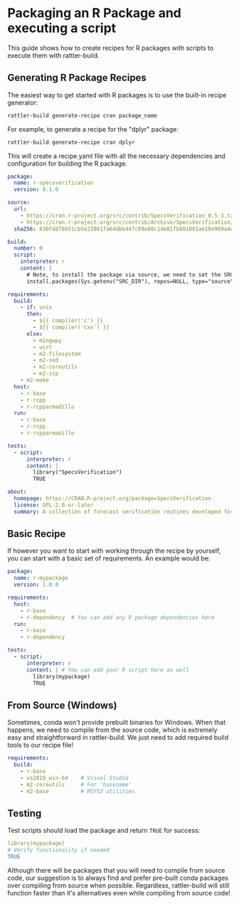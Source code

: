 # Packaging an R Package and executing a script

This guide shows how to create recipes for R packages with scripts to execute them with rattler-build.

## Generating R Package Recipes

The easiest way to get started with R packages is to use the built-in recipe generator:

```bash
rattler-build generate-recipe cran package_name
```

For example, to generate a recipe for the "dplyr" package:

```bash
rattler-build generate-recipe cran dplyr
```

This will create a recipe.yaml file with all the necessary dependencies and configuration for building the R package.

```yaml title="recipe.yaml"
package:
  name: r-specsverification
  version: 0.1.0

source:
  url:
    - https://cran.r-project.org/src/contrib/SpecsVerification_0.5-3.tar.gz
    - https://cran.r-project.org/src/contrib/Archive/SpecsVerification/SpecsVerification_0.5-3.tar.gz
  sha256: 630fd876b51cb5e22061fa64dbb447c09e88c14e81fb801001ae18e969a4e6ec

build:
  number: 0
  script:
    interpreter: r
    content: |
      # Note, to install the package via source, we need to set the SRC_DIR environment variable
      install.packages(Sys.getenv("SRC_DIR"), repos=NULL, type="source")

requirements:
  build:
    - if: unix
      then:
        - ${{ compiler('c') }}
        - ${{ compiler('cxx') }}
      else:
        - mingwpy
        - ucrt
        - m2-filesystem
        - m2-sed
        - m2-coreutils
        - m2-zip
    - m2-make
  host:
    - r-base
    - r-rcpp
    - r-rcpparmadillo
  run:
    - r-base
    - r-rcpp
    - r-rcpparmadillo

tests:
  - script:
      interpreter: r
      content: |
        library("SpecsVerification")
        TRUE

about:
  homepage: https://CRAN.R-project.org/package=SpecsVerification
  license: GPL-2.0-or-later
  summary: A collection of forecast verification routines developed for the SPECS FP7 project. The emphasis is on comparative verification of ensemble forecasts of weather and climate.
```

## Basic Recipe

If however you want to start with working through the recipe by yourself, you can start with a basic set of requirements. An example would be:

```yaml
package:
  name: r-mypackage
  version: 1.0.0

requirements:
  host:
    - r-base
    - r-dependency  # You can add any R package dependencies here
  run:
    - r-base
    - r-dependency

tests:
  - script:
      interpreter: r
      content: | # You can add your R script here as well
        library(mypackage)
        TRUE
```

## From Source (Windows)

Sometimes, conda won't provide prebuilt binaries for Windows. When that happens, we need to compile from the source code, which is extremely easy and straightforward in rattler-build. We just need to add required build tools to our recipe file!

```yaml
requirements:
  build:
    - r-base
    - vs2019_win-64    # Visual Studio
    - m2-coreutils     # For 'basename'
    - m2-base          # MSYS2 utilities
```

## Testing

Test scripts should load the package and return `TRUE` for success:

```yaml
library(mypackage)
# Verify functionality if needed
TRUE
```

Although there will be packages that you will need to compile from source code, our suggestion is to always find and prefer pre-built conda packages over compiling from source when possible. Regardless, rattler-build will still function faster than it's alternatives even while compiling from source code!
